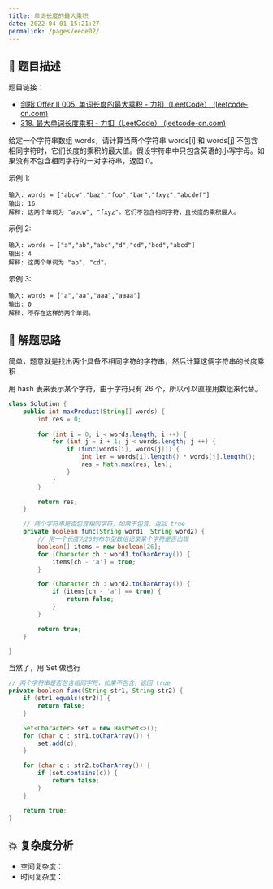 ```yaml
---
title: 单词长度的最大乘积
date: 2022-04-01 15:21:27
permalink: /pages/eede02/
---
```

## 📃 题目描述

题目链接：

- [剑指 Offer II 005. 单词长度的最大乘积 - 力扣（LeetCode） (leetcode-cn.com)](https://leetcode-cn.com/problems/aseY1I/)
- [318. 最大单词长度乘积 - 力扣（LeetCode） (leetcode-cn.com)](https://leetcode-cn.com/problems/maximum-product-of-word-lengths/)

给定一个字符串数组 words，请计算当两个字符串 words[i] 和 words[j] 不包含相同字符时，它们长度的乘积的最大值。假设字符串中只包含英语的小写字母。如果没有不包含相同字符的一对字符串，返回 0。

示例 1:

```
输入: words = ["abcw","baz","foo","bar","fxyz","abcdef"]
输出: 16 
解释: 这两个单词为 "abcw", "fxyz"。它们不包含相同字符，且长度的乘积最大。
```

示例 2:

```
输入: words = ["a","ab","abc","d","cd","bcd","abcd"]
输出: 4 
解释: 这两个单词为 "ab", "cd"。
```

示例 3:

```
输入: words = ["a","aa","aaa","aaaa"]
输出: 0 
解释: 不存在这样的两个单词。
```

## 🔔 解题思路

简单，题意就是找出两个具备不相同字符的字符串，然后计算这俩字符串的长度乘积

用 hash 表来表示某个字符，由于字符只有 26 个，所以可以直接用数组来代替。

```java
class Solution {
    public int maxProduct(String[] words) {
        int res = 0;
        
        for (int i = 0; i < words.length; i ++) {
            for (int j = i + 1; j < words.length; j ++) {
                if (func(words[i], words[j])) {
                    int len = words[i].length() * words[j].length();
                    res = Math.max(res, len); 
                }
            }
        }

        return res;
    }

    // 两个字符串是否包含相同字符，如果不包含，返回 true
    private boolean func(String word1, String word2) {
        // 用一个长度为26的布尔型数组记录某个字符是否出现
        boolean[] items = new boolean[26];
        for (Character ch : word1.toCharArray()) {
            items[ch - 'a'] = true;
        }

        for (Character ch : word2.toCharArray()) {
            if (items[ch - 'a'] == true) {
                return false;
            }
        }

        return true;
    }

}
```

当然了，用 Set 做也行

```java
// 两个字符串是否包含相同字符，如果不包含，返回 true
private boolean func(String str1, String str2) {
    if (str1.equals(str2)) {
        return false;
    }

    Set<Character> set = new HashSet<>();
    for (char c : str1.toCharArray()) {
        set.add(c);
    }

    for (char c : str2.toCharArray()) {
        if (set.contains(c)) {
            return false;
        }
    }

    return true;
}
```

## 💥 复杂度分析

- 空间复杂度：
- 时间复杂度：

